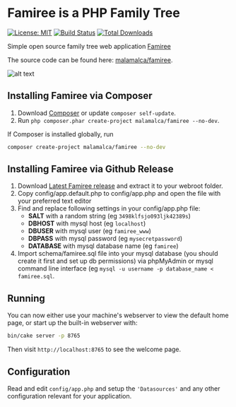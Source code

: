 #  Famiree is a PHP Family Tree

[![License: MIT](https://img.shields.io/badge/License-MIT-yellow.svg)](https://opensource.org/licenses/MIT)
[![Build Status](https://img.shields.io/travis/malamalca/famiree/master.svg?style=flat-square)](https://travis-ci.org/malamalca/famiree)
[![Total Downloads](https://img.shields.io/packagist/dt/malamalca/famiree.svg?style=flat-square)](https://packagist.org/packages/malamaca/famiree)

Simple open source family tree web application [Famiree](https://famiree.org)

The source code can be found here: [malamalca/famiree](https://github.com/malamalca/famiree).

![alt text](https://github.com/malamalca/famiree/raw/master/example.png)

## Installing Famiree via Composer

1. Download [Composer](https://getcomposer.org/doc/00-intro.md) or update `composer self-update`.
2. Run `php composer.phar create-project malamalca/famiree --no-dev`.

If Composer is installed globally, run

```bash
composer create-project malamalca/famiree --no-dev
```

## Installing Famiree via Github Release
1. Download [Latest Famiree release](https://github.com/malamalca/famiree/releases/latest) and extract it to your webroot folder.
2. Copy  config/app.default.php to config/app.php and open the file with your preferred text editor
3. Find and replace following settings in your config/app.php file:
    * __SALT__ with a random string (eg `3498klfsjo093ljk42389s`)
    * __DBHOST__ with mysql host (eg `localhost`)
    * __DBUSER__ with mysql user (eg `famiree_www`)
    * __DBPASS__ with mysql password (eg `mysecretpassword`)
    * __DATABASE__ with mysql database name (eg `famiree`)
5. Import schema/famiree.sql file into your mysql database (you should create it first and set up db permissions) via phpMyAdmin or mysql command line interface (eg `mysql -u username -p database_name < famiree.sql`.

## Running

You can now either use your machine's webserver to view the default home page, or start
up the built-in webserver with:

```bash
bin/cake server -p 8765
```

Then visit `http://localhost:8765` to see the welcome page.

## Configuration

Read and edit `config/app.php` and setup the `'Datasources'` and any other
configuration relevant for your application.

